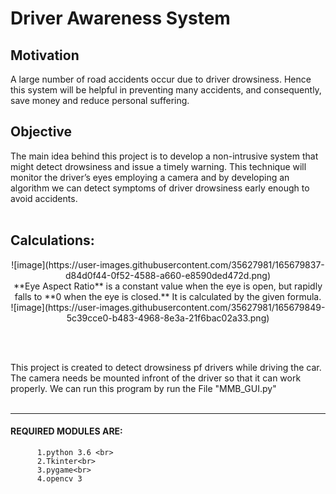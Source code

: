 # Driver Awareness System

## Motivation 
A large number of road accidents occur due to driver drowsiness. Hence this system will be helpful in preventing many accidents, and consequently, save money and reduce personal suffering.
<br>

## Objective
The main idea behind this project is to develop a non-intrusive system that might detect drowsiness and issue a timely warning. This technique will monitor the driver’s eyes employing a camera and by developing an algorithm we can detect symptoms of driver drowsiness early enough to avoid accidents. 
<br>
<br>
## Calculations:
<p align="center">
![image](https://user-images.githubusercontent.com/35627981/165679837-d84d0f44-0f52-4588-a660-e8590ded472d.png)<br>
**Eye Aspect Ratio** is a constant value when the eye is open, but rapidly falls to **0 when the eye is closed.** It is calculated by the given formula.<br>
![image](https://user-images.githubusercontent.com/35627981/165679849-5c39cce0-b483-4968-8e3a-21f6bac02a33.png)
</p>
<br>
<br>

This project is created to detect drowsiness pf drivers while driving the car. The camera needs be mounted infront of the driver so that it can work properly.
We can run this program by run the File "MMB_GUI.py"
<br><br>

---
#### REQUIRED MODULES ARE: <br>
          1.python 3.6 <br>
          2.Tkinter<br>
          3.pygame<br>
          4.opencv 3
